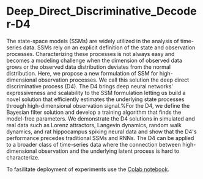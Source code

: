 # Deep_Direct_Discriminative_Decoder-D4

The state-space models (SSMs) are widely utilized in the analysis of time-series data. SSMs rely on an explicit definition of the state and observation processes. Characterizing these processes is not always easy and becomes a modeling challenge when the dimension of observed data grows or the observed data distribution deviates from the normal distribution. Here, we propose a new formulation of SSM for high-dimensional observation processes. We call this solution the deep direct discriminative process (D4). The D4 brings deep neural networks' expressiveness and scalability to the SSM formulation letting us build a novel solution that efficiently estimates the underlying state processes through high-dimensional observation signal.%For the D4, we define the Bayesian filter solution and develop a training algorithm that finds the model-free parameters. We demonstrate the D4 solutions in simulated and real data such as Lorenz attractors, Langevin dynamics, random walk dynamics, and rat hippocampus spiking neural data and show that the D4's performance precedes traditional SSMs and RNNs. The D4 can be applied to a broader class of time-series data where the connection between high-dimensional observation and the underlying latent process is hard to characterize.

To fasilitate deployment of experiments use the [Colab notebook](Run_D4_inColab.ipynb).

